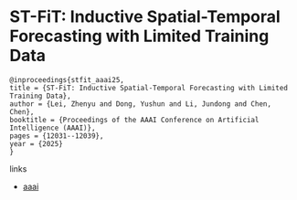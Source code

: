 # ST-FiT: Inductive Spatial-Temporal Forecasting with Limited Training Data

```
@inproceedings{stfit_aaai25,
title = {ST-FiT: Inductive Spatial-Temporal Forecasting with Limited Training Data},
author = {Lei, Zhenyu and Dong, Yushun and Li, Jundong and Chen, Chen},
booktitle = {Proceedings of the AAAI Conference on Artificial Intelligence (AAAI)},
pages = {12031--12039},
year = {2025}
}
```

links
- [aaai](https://ojs.aaai.org/index.php/AAAI/article/view/33310)
